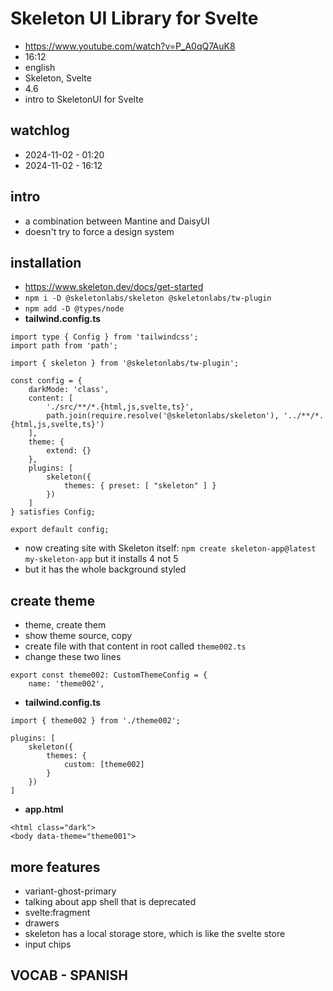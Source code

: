 # Skeleton UI Library for Svelte

- https://www.youtube.com/watch?v=P_A0qQ7AuK8
- 16:12
- english
- Skeleton, Svelte
- 4.6
- intro to SkeletonUI for Svelte

## watchlog

- 2024-11-02 - 01:20
- 2024-11-02 - 16:12 

## intro

- a combination between Mantine and DaisyUI
- doesn't try to force a design system

## installation

- https://www.skeleton.dev/docs/get-started
- `npm i -D @skeletonlabs/skeleton @skeletonlabs/tw-plugin`
- `npm add -D @types/node`
- **tailwind.config.ts**

```
import type { Config } from 'tailwindcss';
import path from 'path';

import { skeleton } from '@skeletonlabs/tw-plugin';

const config = {
	darkMode: 'class',
	content: [
		'./src/**/*.{html,js,svelte,ts}',
		path.join(require.resolve('@skeletonlabs/skeleton'), '../**/*.{html,js,svelte,ts}')
	],
	theme: {
		extend: {}
	},
	plugins: [
		skeleton({
			themes: { preset: [ "skeleton" ] }
		})
	]
} satisfies Config;

export default config;
```

- now creating site with Skeleton itself: `npm create skeleton-app@latest my-skeleton-app` but it installs 4 not 5 
- but it has the whole background styled

## create theme

- theme, create them
- show theme source, copy
- create file with that content in root called `theme002.ts`
- change these two lines

```
export const theme002: CustomThemeConfig = {
	name: 'theme002',
```

- **tailwind.config.ts**

```
import { theme002 } from './theme002';

plugins: [
	skeleton({
		themes: {
			custom: [theme002]
		}
	})
]
```

- **app.html**

```
<html class="dark">
<body data-theme="theme001">
```

## more features

- variant-ghost-primary
- talking about app shell that is deprecated
- svelte:fragment
- drawers
- skeleton has a local storage store, which is like the svelte store
- input chips


## VOCAB - SPANISH

```

```
